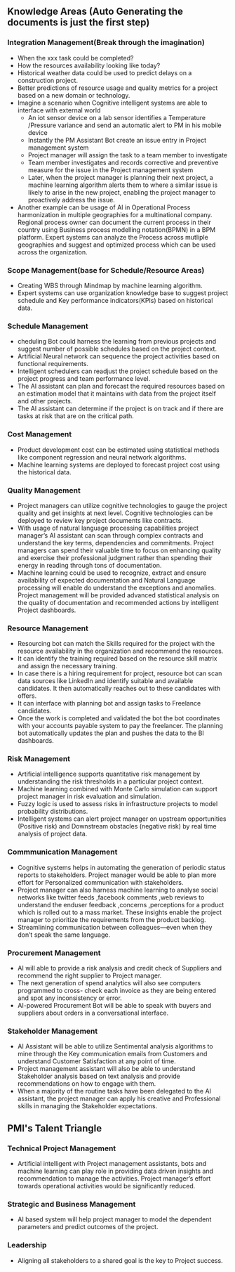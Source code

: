 ## Knowledge Areas (Auto Generating the documents is just the first step)
### Integration Management(Break through the imagination)
- When the xxx task could be completed?
- How the resources availability looking like today?
- Historical weather data could be used to predict delays on a construction project.
- Better predictions of resource usage and quality metrics for a project based on a new domain or technology.
- Imagine a scenario when Cognitive intelligent systems are able to interface with external world
  - An iot sensor device on a lab sensor identifies a Temperature /Pressure variance and send an automatic alert to PM in his mobile device
  - Instantly the PM Assistant Bot create an issue entry in Project management system
  - Project manager will assign the task to a team member to investigate
  - Team member investigates and records corrective and preventive measure for the issue in the Project management system
  - Later, when the project manager is planning their next project, a machine learning algorithm alerts them to where a similar issue is likely to arise in the new project, enabling the project manager to proactively address the issue.
- Another example can be usage of AI in Operational Process harmonization in multiple geographies for a multinational company. Regional process owner can document the current process in their country using Business process modelling notation(BPMN) in a BPM platform. Expert systems can analyze the Process across mutliple geographies and suggest and optimized process which can be used across the organization.

### Scope Management(base for Schedule/Resource Areas)
- Creating WBS through Mindmap by machine learning algorithm.
- Expert systems can use organization knowledge base to suggest project schedule and Key performance indicators(KPIs) based on historical data.

### Schedule Management
- cheduling Bot could harness the learning from previous projects and suggest number of possible schedules based on the project context.
- Artificial Neural network can sequence the project activities based on functional requirements.
- Intelligent schedulers can readjust the project schedule based on the project progress and team performance level.
- The AI assistant can plan and forecast the required resources based on an estimation model that it maintains with data from the project itself and other projects.
- The AI assistant can determine if the project is on track and if there are tasks at risk that are on the critical path. 

### Cost Management
- Product development cost can be estimated using statistical methods like component regression and neural network algorithms.
- Machine learning systems are deployed to forecast project cost using the historical data.

### Quality Management
- Project managers can utilize cognitive technologies to gauge the project quality and get insights at next level. Cognitive technologies can be deployed to review key project documents like contracts. 
- With usage of natural language processing capabilities project manager’s AI assistant can scan through complex contracts and understand the key terms, dependencies and commitments. Project managers can spend their valuable time to focus on enhancing quality and exercise their professional judgment rather than spending their energy in reading through tons of documentation.
- Machine learning could be used to recognize, extract and ensure availability of expected documentation and Natural Language processing will enable do understand the exceptions and anomalies. Project management will be provided advanced statistical analysis on the quality of documentation and recommended actions by intelligent Project dashboards.

### Resource Management
- Resourcing bot can match the Skills required for the project with the resource availability in the organization and recommend the resources.
- It can identify the training required based on the resource skill matrix and assign the necessary training.
- In case there is a hiring requirement for project, resource bot can scan data sources like LinkedIn and identify suitable and available candidates. It then automatically reaches out to these candidates with offers.
- It can interface with planning bot and assign tasks to Freelance candidates.
- Once the work is completed and validated the bot the bot coordinates with your accounts payable system to pay the freelancer. The planning bot automatically updates the plan and pushes the data to the BI dashboards.

### Risk Management
- Artificial intelligence supports quantitative risk management by understanding the risk thresholds in a particular project context.
- Machine learning combined with Monte Carlo simulation can support project manager in risk evaluation and simulation.
- Fuzzy logic is used to assess risks in infrastructure projects to model probability distributions.
- Intelligent systems can alert project manager on upstream opportunities (Positive risk) and Downstream obstacles (negative risk) by real time analysis of project data.

### Commmunication Management
- Cognitive systems helps in automating the generation of periodic status reports to stakeholders. Project manager would be able to plan more effort for Personalized communication with stakeholders.
- Project manager can also harness machine learning to analyse social networks like twitter feeds ,facebook comments ,web reviews to understand the enduser feedback ,concerns ,perceptions for a product which is rolled out to a mass market. These insights enable the project manager to prioritize the requirements from the product backlog.
- Streamlining communication between colleagues—even when they don’t speak the same language.

### Procurement Management
- AI will able to provide a risk analysis and credit check of Suppliers and recommend the right supplier to Project manager.
- The next generation of spend analytics will also see computers programmed to cross- check each invoice as they are being entered and spot any inconsistency or error.
- AI-powered Procurement Bot will be able to speak with buyers and suppliers about orders in a conversational interface. 

### Stakeholder Management
- AI Assistant will be able to utilize Sentimental analysis algorithms to mine through the Key communication emails from Customers and understand Customer Satisfaction at any point of time. 
- Project management assistant will also be able to understand Stakeholder analysis based on text analysis and provide recommendations on how to engage with them. 
- When a majority of the routine tasks have been delegated to the AI assistant, the project manager can apply his creative and Professional skills in managing the Stakeholder expectations.

## PMI's Talent Triangle
### Technical Project Management
- Artificial intelligent with Project management assistants, bots and machine learning can play role in providing data driven insights and recommendation to manage the activities. Project manager’s effort towards operational activities would be significantly reduced.

### Strategic and Business Management
- AI based system will help project manager to model the dependent parameters and predict outcomes of the project.

### Leadership
- Aligning all stakeholders to a shared goal is the key to Project success.
